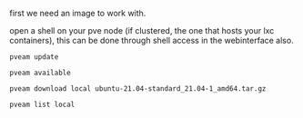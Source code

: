 first we need an image to work with.

open a shell on your pve node (if clustered, the one that hosts your lxc containers), this can be done through shell access in the webinterface also.

` pveam update `

` pveam available `

` pveam download local ubuntu-21.04-standard_21.04-1_amd64.tar.gz `

` pveam list local `